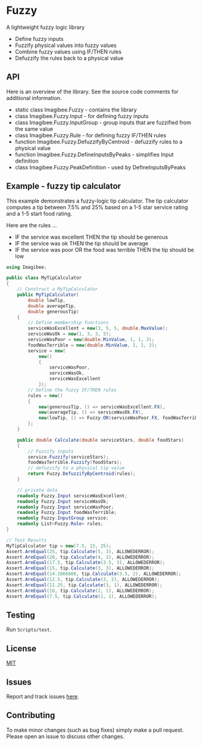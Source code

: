 # Fuzzy
A lightweight fuzzy logic library

- Define fuzzy inputs
- Fuzzify physical values into fuzzy values
- Combine fuzzy values using IF/THEN rules
- Defuzzify the rules back to a physical value

## API
Here is an overview of the library.  See the source code comments for additional information.

- static class Imagibee.Fuzzy - contains the library
- class Imagibee.Fuzzy.Input - for defining fuzzy inputs
- class Imagibee.Fuzzy.InputGroup - group inputs that are fuzzified from the same value
- class Imagibee.Fuzzy.Rule - for defining fuzzy IF/THEN rules
- function Imagibee.Fuzzy.DefuzzifyByCentroid - defuzzify rules to a physical value
- function Imagibee.Fuzzy.DefineInputsByPeaks - simplifies Input definition
- class Imagibee.Fuzzy.PeakDefinition - used by DefineInputsByPeaks


## Example - fuzzy tip calculator
This example demonstrates a fuzzy-logic tip calculator.  The tip calculator computes a tip between 7.5% and 25% based on a 1-5 star service rating and a 1-5 start food rating.

Here are the rules ...

- IF the service was excellent THEN the tip should be generous
- IF the service was ok THEN the tip should be average
- IF the service was poor OR the food was terrible THEN the tip should be low

```csharp
using Imagibee;

public class MyTipCalculator
{
    // Construct a MyTipCalculator
    public MyTipCalculator(
        double lowTip,
        double averageTip,
        double generousTip)
    {
        // Define membership functions
        serviceWasExcellent = new(3, 5, 5, double.MaxValue);
        serviceWasOk = new(1, 3, 3, 5);
        serviceWasPoor = new(double.MinValue, 1, 1, 3);
        foodWasTerrible = new(double.MinValue, 1, 1, 3);
        service = new(
            new()
            {
                serviceWasPoor,
                serviceWasOk,
                serviceWasExcellent
            });
        // Define the fuzzy IF/THEN rules
        rules = new()
        {
            new(generousTip, () => serviceWasExcellent.FX),
            new(averageTip, () => serviceWasOk.FX),
            new(lowTip, () => Fuzzy.OR(serviceWasPoor.FX, foodWasTerrible.FX)),
        };
    }

    public double Calculate(double serviceStars, double foodStars)
    {
        // Fuzzify inputs
        service.Fuzzify(serviceStars);
        foodWasTerrible.Fuzzify(foodStars);
        // defuzzify to a physical tip value
        return Fuzzy.DefuzzifyByCentroid(rules);
    }

    // private data
    readonly Fuzzy.Input serviceWasExcellent;
    readonly Fuzzy.Input serviceWasOk;
    readonly Fuzzy.Input serviceWasPoor;
    readonly Fuzzy.Input foodWasTerrible;
    readonly Fuzzy.InputGroup service;
    readonly List<Fuzzy.Rule> rules;
}

// Test Results
MyTipCalculator tip = new(7.5, 15, 25);
Assert.AreEqual(25, tip.Calculate(5, 3), ALLOWEDERROR);
Assert.AreEqual(20, tip.Calculate(4, 3), ALLOWEDERROR);
Assert.AreEqual(17.5, tip.Calculate(3.5, 3), ALLOWEDERROR);
Assert.AreEqual(15, tip.Calculate(3, 3), ALLOWEDERROR);
Assert.AreEqual(14.1666666, tip.Calculate(3.5, 2), ALLOWEDERROR);
Assert.AreEqual(12.5, tip.Calculate(3, 2), ALLOWEDERROR);
Assert.AreEqual(11.25, tip.Calculate(3, 1), ALLOWEDERROR);
Assert.AreEqual(10, tip.Calculate(2, 1), ALLOWEDERROR);
Assert.AreEqual(7.5, tip.Calculate(1, 1), ALLOWEDERROR);

```
## Testing
Run `Scripts/test`.

## License
[MIT](https://raw.githubusercontent.com/imagibee/Fuzzy/refs/heads/main/LICENSE)

## Issues
Report and track issues [here](https://github.com/imagibee/Fuzzy/issues).

## Contributing
To make minor changes (such as bug fixes) simply make a pull request.  Please open an issue to discuss other changes.
